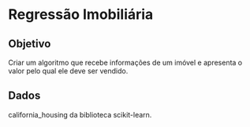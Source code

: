 # Regressão Imobiliária

## Objetivo

Criar um algoritmo que recebe informações de um imóvel e apresenta o valor pelo qual ele deve ser vendido.

## Dados 

california_housing da biblioteca scikit-learn.

